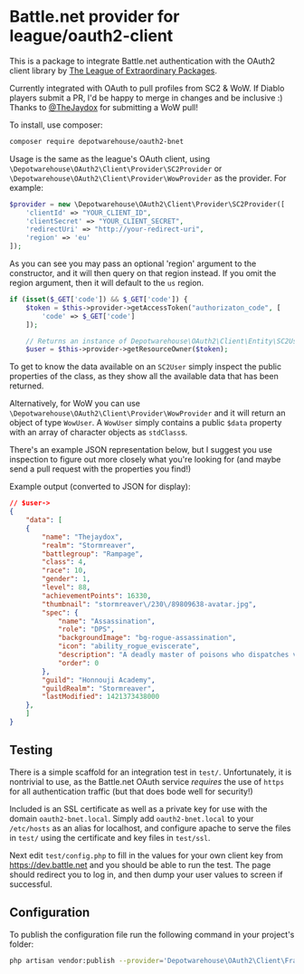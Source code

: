 # Battle.net provider for league/oauth2-client

This is a package to integrate Battle.net authentication with the OAuth2 client library by
[The League of Extraordinary Packages](https://github.com/thephpleague/oauth2-client).

Currently integrated with OAuth to pull profiles from SC2 & WoW. If Diablo players submit
a PR, I'd be happy to merge in changes and be inclusive :) Thanks to [@TheJaydox](https://github.com/TheJaydox)
for submitting a WoW pull!

To install, use composer:

```bash
composer require depotwarehouse/oauth2-bnet
```

Usage is the same as the league's OAuth client, using `\Depotwarehouse\OAuth2\Client\Provider\SC2Provider` or
`\Depotwarehouse\OAuth2\Client\Provider\WowProvider` as the provider.
For example:

```php
$provider = new \Depotwarehouse\OAuth2\Client\Provider\SC2Provider([
    'clientId' => "YOUR_CLIENT_ID",
    'clientSecret' => "YOUR_CLIENT_SECRET",
    'redirectUri' => "http://your-redirect-uri",
    'region' => 'eu'
]);
```
As you can see you may pass an optional 'region' argument to the constructor, and it will then query on that region
instead. If you omit the region argument, then it will default to the `us` region.

```php
if (isset($_GET['code']) && $_GET['code']) {
    $token = $this->provider->getAccessToken("authorizaton_code", [
        'code' => $_GET['code']
    ]);

    // Returns an instance of Depotwarehouse\OAuth2\Client\Entity\SC2User
    $user = $this->provider->getResourceOwner($token);
```

To get to know the data available on an `SC2User` simply inspect the public properties of the class, as they show all the
available data that has been returned.

Alternatively, for WoW you can use `\Depotwarehouse\OAuth2\Client\Provider\WowProvider` and it will return an object of
type `WowUser`. A `WowUser` simply contains a public `$data` property with an array of character objects as `stdClass`s.

There's an example JSON representation below, but I suggest you use inspection to figure out more closely what you're
looking for (and maybe send a pull request with the properties you find!)

Example output (converted to JSON for display):
```json
// $user->
{
    "data": [
    {
        "name": "Thejaydox",
        "realm": "Stormreaver",
        "battlegroup": "Rampage",
        "class": 4,
        "race": 10,
        "gender": 1,
        "level": 88,
        "achievementPoints": 16330,
        "thumbnail": "stormreaver\/230\/89809638-avatar.jpg",
        "spec": {
            "name": "Assassination",
            "role": "DPS",
            "backgroundImage": "bg-rogue-assassination",
            "icon": "ability_rogue_eviscerate",
            "description": "A deadly master of poisons who dispatches victims with vicious dagger strikes.",
            "order": 0
        },
        "guild": "Honnouji Academy",
        "guildRealm": "Stormreaver",
        "lastModified": 1421373438000
    },
    ]
}
```

Testing
--------

There is a simple scaffold for an integration test in `test/`. Unfortunately, it is nontrivial to use, as
the Battle.net OAuth service *requires* the use of `https` for all authentication traffic (but that does bode well for 
security!)

Included is an SSL certificate as well as a private key for use with the domain `oauth2-bnet.local`. Simply add `oauth2-bnet.local`
to your `/etc/hosts` as an alias for localhost, and configure apache to serve the files in `test/` using the certificate
and key files in `test/ssl`.

Next edit `test/config.php` to fill in the values for your own client key from https://dev.battle.net and you should be able
to run the test. The page should redirect you to log in, and then dump your user values to screen if successful.


Configuration
-------
To publish the configuration file run the following command in your project's folder:
```bash 
php artisan vendor:publish --provider='Depotwarehouse\OAuth2\Client\FrameworkIntegration\Laravel\BattleNetOAuth2ServiceProvider'
```